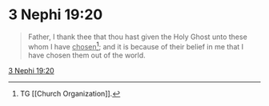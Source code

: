 # 3 Nephi 19:20

> Father, I thank thee that thou hast given the Holy Ghost unto these whom I have <u>chosen</u>[^a]; and it is because of their belief in me that I have chosen them out of the world.

[3 Nephi 19:20](https://www.churchofjesuschrist.org/study/scriptures/bofm/3-ne/19?lang=eng&id=p20#p20)


[^a]: TG [[Church Organization]].
